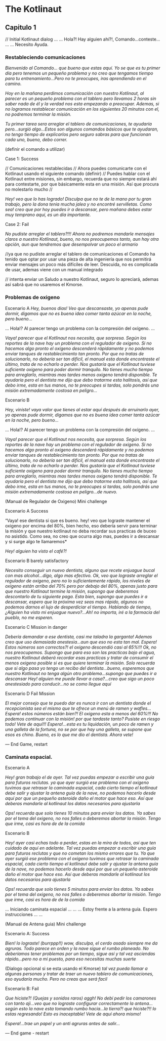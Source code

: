 # The Kotlinaut
## Capitulo 1

// Initial Kotlinaut dialog
…
…
Hola?! 
Hay alguien ahí?!, Comando…conteste…
…
…
Necesito Ayuda.

### Restableciendo comunicaciones

*Bienvenido al Comando… que bueno que estas aquí. Yo se que es tu primer día pero tenemos un pequeño problema y no creo que tengamos tiempo para tu entrenamiento…Pero no  te preocupes, iras aprendiendo en el camino.*

*Hoy en la mañana perdimos comunicación con nuestro Kotlinaut, al parecer es un pequeño problema con el tablero pero llevamos 2 horas sin saber nada de él y la verdad nos esta empezando a preocupar.  Ademas, si no logramos restablecer comunicación en los siguientes 20 minutos con el, no podremos terminar la misión.*

*Tu primer tarea sera arreglar el tablero de comunicaciones, te ayudaría pero…surgió algo…Estos son algunos comandos básicos que te ayudaran, no tengo tiempo de explicarlos pero seguro sabras para que funcionan cada uno, bueno, debo correr.*

(definir el comando a utilizar)
</Manuales>


Case 1: Success

// Comunicaciones restablecidas
// Ahora puedes comunicarte con el Kotlinaut usando el siguiente comando (definir)
// Puedes hablar con el Kotlinaut entre misiones, sin embargo, recuerda que no siempre estará ahí para contestarte, por que básicamente esta en una misión. Así que procura no molestarlo mucho
// 

*Hey! veo que lo has logrado! Disculpa que no te de la mano por tu gran trabajo, pero la dona tenia mucha jalea y no encontré servilletas. Como sea! creo que por hoy puedes ir a descansar, pero mañana debes estar muy temprano aquí, es un día importante.*

Case 2: Fail 

*No pudiste arreglar el tablero?!!! Ahora no podremos mandarle mensajes claros a nuestro Kotlinaut, bueno, no nos preocupemos tanto, aun hay otra opción, aun que tendremos que desempolvar un poco el armario*

//ya que no pudiste arreglar el tablero de comunicaciones el Comando ha tenido que optar por usar una pieza de alta ingeniería que nos permitirá enviar mensajes un poco más difíciles de leer. Descuida, no es complicada de usar, ademas viene con un manual integrado

// intenta enviar un Saludo a nuestro Kotlinaut, seguro lo apreciará, ademas así sabrá que no usaremos el Kmorse.


### Problemas de oxigeno

Escenario A
*Hey, buenos dias! Veo que descansaste, yo apenas pude dormir, digamos que no es buena idea comer tanta azúcar en la noche, pero bueno…*

…
Hola!? 
Al parecer tengo un problema con la compresión del oxígeno. 
…

*Vaya! parecer que el Kotlinaut nos necesita, que sorpresa. Según los reportes de la nave hay un problema con el  regulador de oxigeno. Si no hacemos algo pronto el oxigeno descenderá rápidamente y no podemos enviar tanques de restablecimiento tan pronto. Por que no tratas de solucionarlo, no debería ser tan difícil, el manual esta donde encontraste el último, trata de no echarlo a  perder.
Nos gustaría que el Kotlinaut tuviese suficiente oxigeno para poder dormir tranquilo. No tienes mucho tiempo para arreglarlo, mientras mas tardes menos oxigeno tendrá disponible.
Te ayudaría pero el dentista me dijo que debo tratarme esta halitosis, así que debo irme, esta en tus manos, no te preocupes si tardas, solo pondrás una misión extremadamente costosa en peligro…*

Escenario B

*Hey, viniste! vaya valor que tienes al estar aquí después de arruinarlo ayer, yo apenas pude dormir, digamos que no es buena idea comer tanta azúcar en la noche, pero bueno…*

…
Hola!? 
Al parecer tengo un problema con la compresión del oxígeno. 
…

*Vaya! parecer que el Kotlinaut nos necesita, que sorpresa. Según los reportes de la nave hay un problema con el  regulador de oxigeno. Si no hacemos algo pronto el oxigeno descenderá rápidamente y no podemos enviar tanques de restablecimiento tan pronto. Por que no tratas de solucionarlo, no debería ser tan difícil, el manual esta donde encontraste el último, trata de no echarlo a  perder.
Nos gustaría que el Kotlinaut tuviese suficiente oxigeno para poder dormir tranquilo. No tienes mucho tiempo para arreglarlo, mientras mas tardes menos oxigeno tendrá disponible.
Te ayudaría pero el dentista me dijo que debo tratarme esta halitosis, así que debo irme, esta en tus manos, no te preocupes si tardas, solo pondrás una misión extremadamente costosa en peligro…de nuevo.*

(Manual de Regulador de Oxigeno)
Mini challenge

Escenario A Success

“Vaya! ese dentista si que es bueno. hey! veo que lograste mantener el oxigeno por encima del 80%, bien hecho, eso debería servir para terminar la misión y que nuestro kotlinaut no deba recordar sus practicas de buceo no asistido. Como sea, no creo que ocurra algo mas, puedes ir a descansar y si surge algo te llamaremos*

*Hey! alguien ha visto el café?!*

Escenario B barely satisfactory

*Necesito conseguir un nuevo dentista, alguno que recete enjuague bucal con mas alcohol…digo, algo mas efectivo.*
*Ok, veo que lograste arreglar el regulador de oxigeno, pero no lo suficientemente rápido, los niveles de oxigeno están arriba del 70%  pero por debajo del 80%, apenas justo para que nuestro Kotlinaut termine la misión, supongo que deberemos descontarlo de tu siguiente paga. Esta bien, supongo  que puedes ir a descansar, espero que la próxima vez seas mas rápido, algunos no podemos darnos el lujo de desperdiciar el tiempo.*
*Hablando de tiempo, ¿Alguien ha visto mi enjuague nuevo?…Ah! no importa, iré a la farmacia del pueblo, no me esperen.*

Escenario C Mission in danger

*Debería demandar a ese dentista, casi me taladra la garganta! Ademas creo que uso demasiada anestesia…aun que eso no esta tan mal.*
*Espera! Estos números son correctos?! el oxigeno descendió casi al 65%!!! Ok, no nos preocupemos. Supongo que para eso son las practicas bajo el agua, nuestro Kotlinaut deberá recordar esas practicas y tratar de consumir el menos oxigeno posible si es que quiere terminar la misión.*
*Solo recuerda que si algo pasa yo tengo un recibo del dentista…bueno, esperemos que nuestro Kotlinaut no tenga algún otro problema…supongo que puedes ir a descansar*
*Hey! alguien me puede llevar a casa?…creo que sigo un poco anestesiado para conducir…no se como llegue aquí*

Escenario D Fail Mission

*El mejor consejo que te puedo dar es nunca ir con un dentista donde el recepcionista sea el mismo que te ofrece un menú de ramen y wafles…*
*Espera! estos números están bien?! El oxigeno esta a menos del 60%!!! No podemos continuar con la misión! por que tardaste tanto? Pusiste en riesgo todo! Vete de aquí!!!*
*Espera!…esta es tu liquidación, un poco de ramen y una galleta de la fortuna, no se por que hay una galleta, se supone que esos es chino. Bueno, es lo que me dio el dentista. Ahora vete!*

— End Game, restart


### Caminata espacial.

Escenario A

*Hey! gran trabajo el de ayer. Tal vez puedas empezar a escribir una guía para futuros reclutas. ya que ayer surgió ese problema con el oxigeno tuvimos que retrasar la caminada espacial, cada cierto tiempo el kotlinaut debe salir y ajustar la antena guía de la nave, no podemos hacerlo desde aquí por que un pequeño asteroide daño el motor que hace eso. Así que deberas mandarle al kotlinaut los datos necesarios para ajustarla*

*Ops! recuerda que solo tienes 10 minutos para enviar los datos. Ya sabes por el tema del oxigeno, no nos falles o deberemos abortar la misión. Tengo que irme, casi  es hora de de la comida*

Escenario B

*Hey! ayer casi echas todo a perder, estas en la mira de todos, así que ten cuidado de aquí en adelante. Tal vez puedas empezar a escribir una guía para futuros reclutas y que no cometan los mismo errores que tu. Ya que ayer surgió ese problema con el oxigeno tuvimos que retrasar la caminada espacial, cada cierto tiempo el kotlinaut debe salir y ajustar la antena guía de la nave, no podemos hacerlo desde aquí por que un pequeño asteroide daño el motor que hace eso. Así que deberas mandarle al kotlinaut los datos necesarios para ajustarla*

*Ops! recuerda que solo tienes 5 minutos para enviar los datos. Ya sabes por el tema del oxigeno, no nos falles o deberemos abortar la misión. Tengo que irme, casi  es hora de de la comida*

…
Iniciando caminata espacial
…
…
…
Estoy frente a la antena guía. Espero instrucciones
…
…

(Manual de Antena guia)
Mini challenge

Escenario A: Success

*Bien! lo lograste! (burrppp!!) wow, disculpa,  el cerdo asado siempre me da agruras. Todo parece en orden y la nave sigue el rumbo planeado. No deberíamos tener problemas por un tiempo, sigue así y tal vez asciendas rápido…pero no a mi puesto, para eso necesitas muchas suerte*


(Dialogo opcional si se esta usando el Kmorse)
*tal vez pueda llamar a algunas personas y tratar de traer un nuevo tablero de comunicaciones, eso ayudaría mucho. Pero no creas que será facil*

Escenario B: Fail

*Que hiciste?! (Quejas y sonidos raros) aggh! No debí pedir los camarones con tanto aji…veo que no lograste configurar correctamente la antena…según esto la nave esta tomando rumbo hacia…la tierra?! que hiciste?!! lo estas regresando! Esto es inaceptable! Vete de aquí ahora mismo!*

*Espera!…trae un papel y un anti agruras antes de salir…*

— End game - restart 

